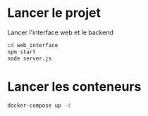 # Lancer le projet

Lancer l'interface web et le backend
```bash
cd web_interface
npm start
node server.js
```

# Lancer les conteneurs

```bash
docker-compose up -d
```